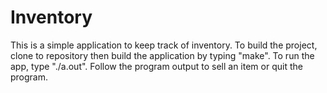 # Inventory

This is a simple application to keep track of inventory. To build the project, clone to repository then build the application by typing
"make". To run the app, type "./a.out". Follow the program output to sell an item or quit the program.
